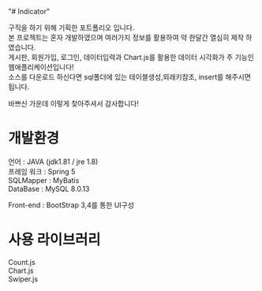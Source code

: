 "# Indicator" 

구직을 하기 위해 기획한 포트폴리오 입니다.  
본 프로젝트는 혼자 개발하였으며 여러가지 정보를 활용하여 약 한달간 열심히 제작 하였습니다.  
게시판, 회원가입, 로그인, 데이터입력과 Chart.js를 활용한 데이터 시각화가 주 기능인 웹애플리케이션입니다!  
소스를 다운로드 하신다면  sql폴더에 있는 테이블생성,외래키참조, insert를 해주시면 됩니다.  
  
바쁘신 가운데 이렇게 찾아주셔서 감사합니다!  




# 개발환경 #

언어 : JAVA (jdk1.81 / jre 1.8)   
프레임 워크 : Spring 5  
SQLMapper : MyBatis  
DataBase : MySQL 8.0.13  
  
Front-end : BootStrap 3,4를 통한 UI구성  
  
# 사용 라이브러리 #
  
Count.js  
Chart.js  
Swiper.js  



